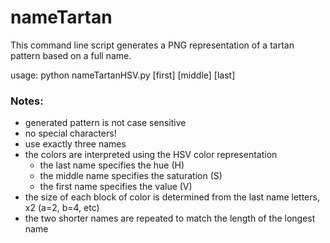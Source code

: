 # nameTartan

This command line script generates a PNG representation of a tartan pattern based on a full name.

usage: python nameTartanHSV.py \[first\] \[middle\] \[last\]

### Notes:
- generated pattern is not case sensitive
- no special characters!
- use exactly three names
- the colors are interpreted using the HSV color representation
    - the last name specifies the hue (H)
    - the middle name specifies the saturation (S)
    - the first name specifies the value (V)
- the size of each block of color is determined from the last name letters, x2 (a=2, b=4, etc)
- the two shorter names are repeated to match the length of the longest name
